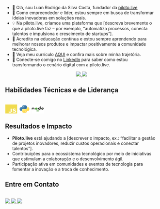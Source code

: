 - 👋 Olá, sou Luan Rodrigo da Silva Costa, fundador da [piloto.live](https://piloto.live)
- 🚀 Como empreendedor e líder, estou sempre em busca de transformar ideias inovadoras em soluções reais.
- 💡 Na piloto.live, criamos uma plataforma que [descreva brevemente o que a piloto.live faz – por exemplo, “automatiza processos, conecta talentos e impulsiona o crescimento de startups”].
- 🌱 Acredito na educação contínua e estou sempre aprendendo para melhorar nossos produtos e impactar positivamente a comunidade tecnológica.
- 📄 Veja meu currículo [AQUI](https://docs.google.com/document/d/1_nENBZMm2H7PtaLwACjI8Czw0_RJ4KDIt_OetPotVq8/edit?usp=sharing) e confira mais sobre minha trajetória.
- 🔗 Conecte-se comigo no [LinkedIn](https://www.linkedin.com/in/luan-costa-12ba99199/) para saber como estou transformando o cenário digital com a piloto.live.

<!---
gatitoz-luan/gatitoz-luan é um repositório ✨ especial ✨, pois o conteúdo deste README aparece na página do meu perfil.
Clique em Preview para ver as mudanças.
--->

<div align="center">
  <a href="https://github.com/gatitoz-luan">
    <img height="180em" src="https://github-readme-stats.vercel.app/api?username=gatitoz-luan&show_icons=true&theme=highcontrast&include_all_commits=true&count_private=true"/>
    <img height="180em" src="https://github-readme-stats.vercel.app/api/top-langs/?username=gatitoz-luan&layout=compact&langs_count=7&theme=highcontrast"/>
  </a>
</div>

## Habilidades Técnicas e de Liderança
<div style="display: inline_block"><br>
  <img align="center" alt="JavaScript" height="30" width="40" src="https://raw.githubusercontent.com/devicons/devicon/master/icons/javascript/javascript-plain.svg">
  <img align="center" alt="Python" height="30" width="40" src="https://raw.githubusercontent.com/devicons/devicon/master/icons/python/python-original.svg">
  <img align="center" alt="NodeJs" height="30" width="40" src="https://github.com/devicons/devicon/blob/master/icons/nodejs/nodejs-original-wordmark.svg">
  <!-- Adicione outros ícones conforme sua experiência -->
</div>

## Resultados e Impacto
- **Piloto.live** está ajudando a [descrever o impacto, ex.: “facilitar a gestão de projetos inovadores, reduzir custos operacionais e conectar talentos”].
- Contribuições para o ecossistema tecnológico por meio de iniciativas que estimulam a colaboração e o desenvolvimento ágil.
- Participação ativa em comunidades e eventos de tecnologia para fomentar a inovação e a troca de conhecimento.

## Entre em Contato
<div><br>
  <a href="mailto:luansilvacosta2010@hotmail.com">
    <img src="https://img.shields.io/badge/-Gmail-%23333?style=for-the-badge&logo=gmail&logoColor=white" target="_blank">
  </a>
  <a href="https://www.linkedin.com/in/luan-costa-12ba99199/" target="_blank">
    <img src="https://img.shields.io/badge/-LinkedIn-%230077B5?style=for-the-badge&logo=linkedin&logoColor=white" target="_blank">
  </a>
  <a href="https://piloto.live" target="_blank">
    <img src="https://img.shields.io/badge/-piloto.live-ff8800?style=for-the-badge&logo=google-chrome&logoColor=white" target="_blank">
  </a>
</div>
